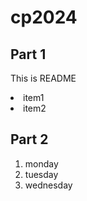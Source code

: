 # cp2024
## Part 1
This is README
<li>item1</li>
<li>item2</li>

## Part 2
1. monday
1. tuesday
1. wednesday
